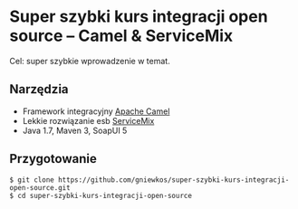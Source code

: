Super szybki kurs integracji open source – Camel & ServiceMix
============

Cel: super szybkie wprowadzenie w temat.

## Narzędzia ##

* Framework integracyjny [Apache Camel](http://camel.apache.org/)
* Lekkie rozwiązanie esb [ServiceMix](http://servicemix.apache.org/)
* Java 1.7, Maven 3, SoapUI 5 

## Przygotowanie ##

    $ git clone https://github.com/gniewkos/super-szybki-kurs-integracji-open-source.git
    $ cd super-szybki-kurs-integracji-open-source
  
  
